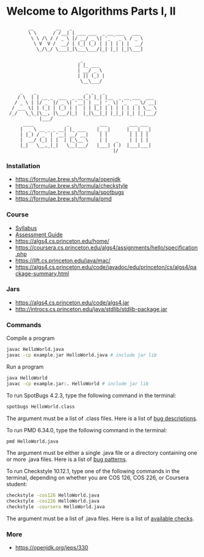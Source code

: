 # Welcome to Algorithms Parts I, II

```
        __        __   _
        \ \      / /__| | ___ ___  _ __ ___   ___
         \ \ /\ / / _ \ |/ __/ _ \| '_ ` _ \ / _ \
          \ V  V /  __/ | (_| (_) | | | | | |  __/
           \_/\_/ \___|_|\___\___/|_| |_| |_|\___|

                           _
                          | |_ ___
                          | __/ _ \
                          | || (_) |
                           \__\___/

     _    _                  _ _   _
    / \  | | __ _  ___  _ __(_) |_| |__  _ __ ___  ___
   / _ \ | |/ _` |/ _ \| '__| | __| '_ \| '_ ` _ \/ __|
  / ___ \| | (_| | (_) | |  | | |_| | | | | | | | \__ \
 /_/   \_\_|\__, |\___/|_|  |_|\__|_| |_|_| |_| |_|___/
            |___/
      ____            _           ___        ___ ___
     |  _ \ __ _ _ __| |_ ___    |_ _|      |_ _|_ _|
     | |_) / _` | '__| __/ __|    | |        | | | |
     |  __/ (_| | |  | |_\__ \    | |   _    | | | |
     |_|   \__,_|_|   \__|___/   |___| ( )  |___|___|
                                       |/
```

### Installation

* https://formulae.brew.sh/formula/openjdk
* https://formulae.brew.sh/formula/checkstyle
* https://formulae.brew.sh/formula/spotbugs
* https://formulae.brew.sh/formula/pmd

### Course

* [Syllabus](https://www.coursera.org/learn/algorithms-part1/resources/CrmR4)
* [Assessment Guide]( https://www.coursera.org/learn/algorithms-part1/resources/R2mre)
* https://algs4.cs.princeton.edu/home/
* https://coursera.cs.princeton.edu/algs4/assignments/hello/specification.php
* https://lift.cs.princeton.edu/java/mac/
* https://algs4.cs.princeton.edu/code/javadoc/edu/princeton/cs/algs4/package-summary.html

### Jars

* https://algs4.cs.princeton.edu/code/algs4.jar
* http://introcs.cs.princeton.edu/java/stdlib/stdlib-package.jar

### Commands

Compile a program

```sh
javac HelloWorld.java
javac -cp example.jar HelloWorld.java # include jar lib
```

Run a program

```sh
java HelloWorld
javac -cp example.jar:. HelloWorld # include jar lib
```

To run SpotBugs 4.2.3, type the following command in the terminal:

```sh
spotbugs HelloWorld.class
```
The argument must be a list of .class files. Here is a list of [bug descriptions](https://spotbugs.github.io/#bug-descriptions).

To run PMD 6.34.0, type the following command in the terminal:

```sh
pmd HelloWorld.java
```

The argument must be either a single .java file or a directory containing one or more .java files. Here is a list of [bug patterns](https://pmd.github.io/pmd-6.34.0/pmd_rules_java.html).

To run Checkstyle 10.12.1, type one of the following commands in the terminal, depending on whether you are COS 126, COS 226, or Coursera student:

```sh
checkstyle -cos126 HelloWorld.java
checkstyle -cos226 HelloWorld.java
checkstyle -coursera HelloWorld.java
```

The argument must be a list of .java files. Here is a list of [available checks](http://checkstyle.sourceforge.net/checks.html).

### More

* https://openjdk.org/jeps/330
